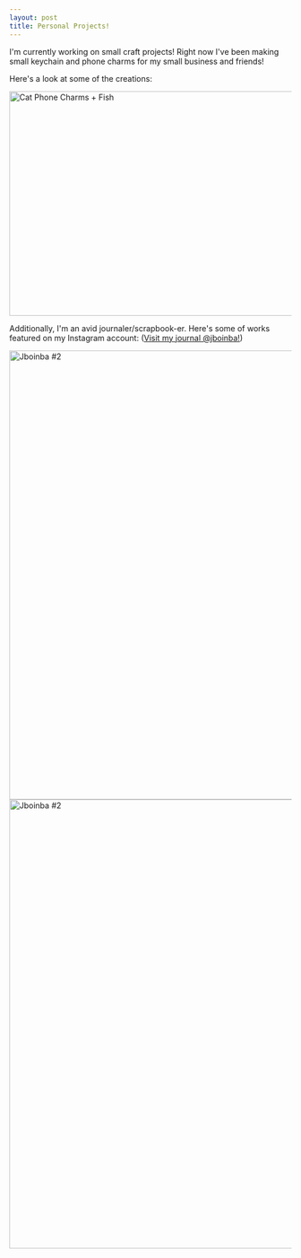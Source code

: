 ```yaml
---
layout: post
title: Personal Projects!
---
```


I'm currently working on small craft projects! Right now I've been making small keychain and phone charms for my small business and friends!

Here's a look at some of the creations:

<!--![image](https://user-images.githubusercontent.com/118146378/203857920-a9e86954-e605-43dd-bc12-0df7072a2f1a.png)-->

<img src="https://user-images.githubusercontent.com/118146378/203857920-a9e86954-e605-43dd-bc12-0df7072a2f1a.png" alt="Cat Phone Charms + Fish" style="width:800px;height: 400px;">

<!--![image](https://user-images.githubusercontent.com/118146378/203852535-a867fa92-9519-41fe-a3b4-2295003b3f40.png)-->

Additionally, I'm an avid journaler/scrapbook-er. Here's some of works featured on my Instagram account: (<a href="https://www.instagram.com/jboinba">Visit my journal @jboinba!</a>)

<!--![image](https://user-images.githubusercontent.com/118146378/203854336-15096d96-364d-4085-8e9c-0470f8ca793e.png)-->

<!--![image](https://user-images.githubusercontent.com/118146378/203854381-e9a4a8e9-9b60-4a32-9a87-cf3151a997a0.png)-->

 <img src="https://user-images.githubusercontent.com/118146378/203854336-15096d96-364d-4085-8e9c-0470f8ca793e.png" alt="Jboinba #2" style="width:800px;height:800px;">
 
 <img src="https://user-images.githubusercontent.com/118146378/203854381-e9a4a8e9-9b60-4a32-9a87-cf3151a997a0.png" alt="Jboinba #2" style="width:800px;height:800px;">
  
